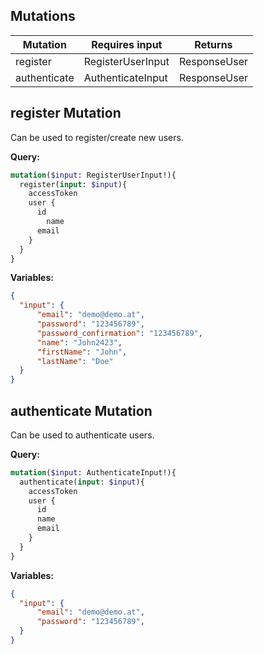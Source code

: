 
## Mutations

| Mutation | Requires input | Returns |
| ------  | ----- | ----- |
| register | RegisterUserInput | ResponseUser |
| authenticate | AuthenticateInput | ResponseUser |


## register Mutation

Can be used to register/create new users.

**Query:**
```graphql
mutation($input: RegisterUserInput!){
  register(input: $input){
    accessToken
    user {
      id
    	name
      email
    }
  }
}
```

**Variables:**
```json
{ 
  "input": {
      "email": "demo@demo.at",
      "password": "123456789",
      "password_confirmation": "123456789",
      "name": "John2423",
      "firstName": "John",
      "lastName": "Doe"
  }
}
```


## authenticate Mutation

Can be used to authenticate users.

**Query:**
```graphql
mutation($input: AuthenticateInput!){
  authenticate(input: $input){
    accessToken
    user {
      id
      name
      email
    }
  }
}
```

**Variables:**
```json
{ 
  "input": {
      "email": "demo@demo.at",
      "password": "123456789",
  }
}
```
